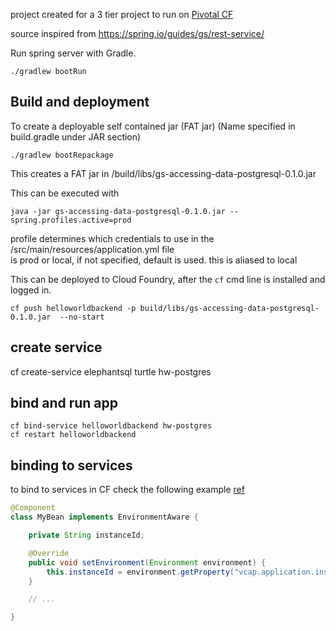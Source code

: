 project created for a 3 tier project to run on [Pivotal CF](https://docs.pivotal.io/pivotalcf/1-12/devguide/deploy-apps/deploy-app.html)

source inspired from https://spring.io/guides/gs/rest-service/

Run spring server with Gradle.
```batch
./gradlew bootRun
```

Build and deployment
--------------------


To create a deployable self contained jar (FAT jar)
(Name specified in build.gradle under JAR section)
```batch
./gradlew bootRepackage
```

This creates a FAT jar in /build/libs/gs-accessing-data-postgresql-0.1.0.jar

This can be executed with

```batch
java -jar gs-accessing-data-postgresql-0.1.0.jar --spring.profiles.active=prod
```

profile determines which credentials to use in the /src/main/resources/application.yml file  
is prod or local, if not specified, default is used. this is aliased to local

This can be deployed to Cloud Foundry, after the ```cf``` cmd line is installed and logged in.

```batch
cf push helloworldbackend -p build/libs/gs-accessing-data-postgresql-0.1.0.jar  --no-start
```

create service
--------------

cf create-service elephantsql turtle hw-postgres

bind and run app
-------

```batch
cf bind-service helloworldbackend hw-postgres
cf restart helloworldbackend
```

binding to services
-------------------

to bind to services in CF check the following example [ref](https://docs.spring.io/spring-boot/docs/current/reference/htmlsingle/#cloud-deployment-cloud-foundry-services)
```java
@Component
class MyBean implements EnvironmentAware {

    private String instanceId;

    @Override
    public void setEnvironment(Environment environment) {
        this.instanceId = environment.getProperty("vcap.application.instance_id");
    }

    // ...

}
```
